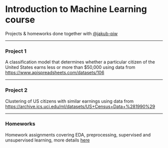 # Introduction to Machine Learning course


Projects & homeworks done together with [@jakub-piw](https://github.com/jakub-piw)

---

### Project 1
A classification model that determines whether a particular citizen of the United States earns less or more than $50,000 using data from https://www.apispreadsheets.com/datasets/106

---

### Project 2
Clustering of US citizens with similar earnings using data from https://archive.ics.uci.edu/ml/datasets/US+Census+Data+%281990%29

---

### Homeworks
Homework assignments covering EDA, preprocessing, supervised and unsupervised learning, more details [here](https://github.com/malwina0/2022L-ML/blob/main/Homeworks/README.md) 
